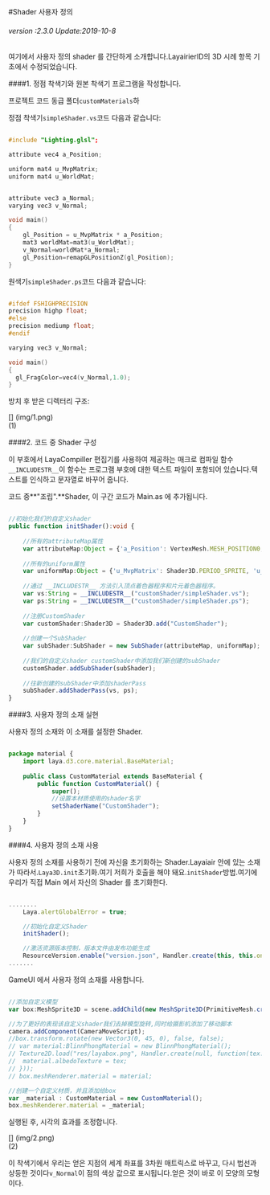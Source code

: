 #Shader 사용자 정의

###### *version :2.3.0   Update:2019-10-8*

여기에서 사용자 정의 shader 를 간단하게 소개합니다.LayairierID의 3D 시례 항목 기초에서 수정되었습니다.

####1. 정점 착색기와 원본 착색기 프로그램을 작성합니다.

프로젝트 코드 동급 폴더`customMaterials`하

정점 착색기`simpleShader.vs`코드 다음과 같습니다:


```c++

#include "Lighting.glsl";

attribute vec4 a_Position;

uniform mat4 u_MvpMatrix;
uniform mat4 u_WorldMat;


attribute vec3 a_Normal;
varying vec3 v_Normal;

void main()
{
	gl_Position = u_MvpMatrix * a_Position;
	mat3 worldMat=mat3(u_WorldMat);
	v_Normal=worldMat*a_Normal;
	gl_Position=remapGLPositionZ(gl_Position);
}
```


원색기`simpleShader.ps`코드 다음과 같습니다:


```c++

#ifdef FSHIGHPRECISION
precision highp float;
#else
precision mediump float;
#endif

varying vec3 v_Normal;

void main()
{	
  gl_FragColor=vec4(v_Normal,1.0);
}
```


방치 후 받은 디렉터리 구조:

[] (img/1.png)<br>(1)

####2. 코드 중 Shader 구성

이 부호에서 LayaCompiller 편집기를 사용하여 제공하는 매크로 컴파일 함수`__INCLUDESTR__`이 함수는 프로그램 부호에 대한 텍스트 파일이 포함되어 있습니다.텍스트를 인식하고 문자열로 바꾸어 줍니다.

코드 중**"조립".**Shader, 이 구간 코드가 Main.as 에 추가됩니다.


```typescript

//初始化我们的自定义shader
public function initShader():void {
    
    //所有的attributeMap属性
    var attributeMap:Object = {'a_Position': VertexMesh.MESH_POSITION0, 'a_Normal': VertexMesh.MESH_NORMAL0};
    
    //所有的uniform属性
    var uniformMap:Object = {'u_MvpMatrix': Shader3D.PERIOD_SPRITE, 'u_WorldMat': Shader3D.PERIOD_SPRITE};
    
    //通过 __INCLUDESTR__ 方法引入顶点着色器程序和片元着色器程序。
    var vs:String = __INCLUDESTR__("customShader/simpleShader.vs");
    var ps:String = __INCLUDESTR__("customShader/simpleShader.ps");
    
    //注册CustomShader 
    var customShader:Shader3D = Shader3D.add("CustomShader");
    
    //创建一个SubShader
    var subShader:SubShader = new SubShader(attributeMap, uniformMap);
    
    //我们的自定义shader customShader中添加我们新创建的subShader
    customShader.addSubShader(subShader);
    
    //往新创建的subShader中添加shaderPass
    subShader.addShaderPass(vs, ps);
}
```


####3. 사용자 정의 소재 실현

사용자 정의 소재와 이 소재를 설정한 Shader.


```typescript

package material {
	import laya.d3.core.material.BaseMaterial;
	
	public class CustomMaterial extends BaseMaterial {
		public function CustomMaterial() {
			super();
			//设置本材质使用的shader名字
			setShaderName("CustomShader");
		}
	}
}
```


####4. 사용자 정의 소재 사용

사용자 정의 소재를 사용하기 전에 자신을 초기화하는 Shader.Layaiair 안에 있는 소재가 따라서.`Laya3D.init`초기화.여기 저희가 호출을 해야 돼요.`initShader`방법.여기에 우리가 직접 Main 에서 자신의 Shader 를 초기화한다.


```typescript

........	
	Laya.alertGlobalError = true;

	//初始化自定义Shader
    initShader();

    //激活资源版本控制，版本文件由发布功能生成
    ResourceVersion.enable("version.json", Handler.create(this, this.onVersionLoaded), ResourceVersion.FILENAME_VERSION);
.......
```


GameUI 에서 사용자 정의 소재를 사용합니다.


```typescript

//添加自定义模型
var box:MeshSprite3D = scene.addChild(new MeshSprite3D(PrimitiveMesh.createBox(1, 1, 1))) as MeshSprite3D;

//为了更好的表现该自定义shader我们去掉模型旋转,同时给摄影机添加了移动脚本
camera.addComponent(CameraMoveScript);
//box.transform.rotate(new Vector3(0, 45, 0), false, false);
// var material:BlinnPhongMaterial = new BlinnPhongMaterial();
// Texture2D.load("res/layabox.png", Handler.create(null, function(tex:Texture2D):void {
// 	material.albedoTexture = tex;
// }));
// box.meshRenderer.material = material;

//创建一个自定义材质，并且添加给box
var _material : CustomMaterial = new CustomMaterial();
box.meshRenderer.material = _material;
```


실행된 후, 시각의 효과를 조정합니다.

[] (img/2.png)<br>(2)

이 착색기에서 우리는 얻은 지점의 세계 좌표를 3차원 매트릭스로 바꾸고, 다시 법선과 상등한 것이다`v_Normal`이 점의 색상 값으로 표시됩니다.얻은 것이 바로 이 모양의 모형이다.